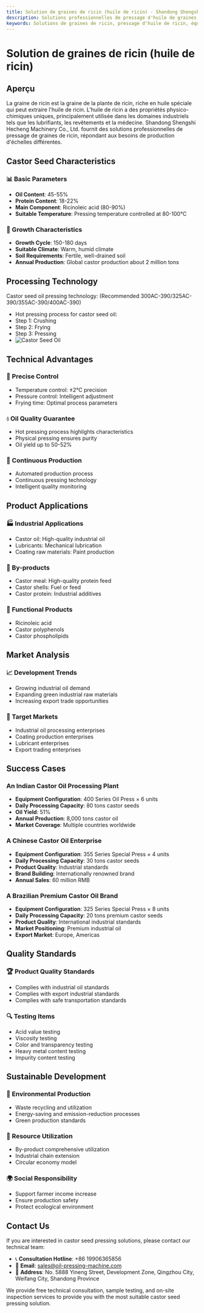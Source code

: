```yaml
---
title: Solution de graines de ricin (huile de ricin) - Shandong Shengshi Hecheng Machinery Co., Ltd.
description: Solutions professionnelles de pressage d'huile de graines de ricin, fournissant des équipements et services techniques de transformation d'huile de ricin, teneur en huile 45-55%, utilisant le processus de pressage à chaud pour mettre en valeur les caractéristiques industrielles, répondant aux besoins différents des petits ateliers aux grandes usines.
keywords: Solutions de graines de ricin, pressage d'huile de ricin, équipement de transformation de graines de ricin, ligne de production d'huile de ricin, processus de pressage à chaud de graines de ricin, presse à huile de ricin, extraction d'huile de ricin, transformation de graines oléagineuses de ricin, équipement de pressage d'huile de ricin, équipement de production d'huile de ricin, usine de transformation d'huile de ricin
---
```


# Solution de graines de ricin (huile de ricin)

## Aperçu

La graine de ricin est la graine de la plante de ricin, riche en huile spéciale qui peut extraire l'huile de ricin. L'huile de ricin a des propriétés physico-chimiques uniques, principalement utilisée dans les domaines industriels tels que les lubrifiants, les revêtements et la médecine. Shandong Shengshi Hecheng Machinery Co., Ltd. fournit des solutions professionnelles de pressage de graines de ricin, répondant aux besoins de production d'échelles différentes.

## Castor Seed Characteristics

### 📊 Basic Parameters
- **Oil Content**: 45-55%
- **Protein Content**: 18-22%
- **Main Component**: Ricinoleic acid (80-90%)
- **Suitable Temperature**: Pressing temperature controlled at 80-100℃

### 🌱 Growth Characteristics
- **Growth Cycle**: 150-180 days
- **Suitable Climate**: Warm, humid climate
- **Soil Requirements**: Fertile, well-drained soil
- **Annual Production**: Global castor production about 2 million tons

## Processing Technology
Castor seed oil pressing technology: (Recommended 300AC-390/325AC-390/355AC-390/400AC-390)
 + Hot pressing process for castor seed oil:
 + Step 1: Crushing
 + Step 2: Frying
 + Step 3: Pressing
 + ![Castor Seed Oil](/images/蓖麻子热榨工艺_Hot%20pressing%20process%20of%20castor%20seeds_png.png)

## Technical Advantages

### 🎯 Precise Control
- Temperature control: ±2℃ precision
- Pressure control: Intelligent adjustment
- Frying time: Optimal process parameters

### 💧 Oil Quality Guarantee
- Hot pressing process highlights characteristics
- Physical pressing ensures purity
- Oil yield up to 50-52%

### 🔄 Continuous Production
- Automated production process
- Continuous pressing technology
- Intelligent quality monitoring

## Product Applications

### 🏭 Industrial Applications
- Castor oil: High-quality industrial oil
- Lubricants: Mechanical lubrication
- Coating raw materials: Paint production

### 🥛 By-products
- Castor meal: High-quality protein feed
- Castor shells: Fuel or feed
- Castor protein: Industrial additives

### 💊 Functional Products
- Ricinoleic acid
- Castor polyphenols
- Castor phospholipids

## Market Analysis

### 📈 Development Trends
- Growing industrial oil demand
- Expanding green industrial raw materials
- Increasing export trade opportunities

### 🎯 Target Markets
- Industrial oil processing enterprises
- Coating production enterprises
- Lubricant enterprises
- Export trading enterprises

## Success Cases

### An Indian Castor Oil Processing Plant
- **Equipment Configuration**: 400 Series Oil Press × 6 units
- **Daily Processing Capacity**: 80 tons castor seeds
- **Oil Yield**: 51%
- **Annual Production**: 8,000 tons castor oil
- **Market Coverage**: Multiple countries worldwide

### A Chinese Castor Oil Enterprise
- **Equipment Configuration**: 355 Series Special Press × 4 units
- **Daily Processing Capacity**: 30 tons castor seeds
- **Product Quality**: Industrial standards
- **Brand Building**: Internationally renowned brand
- **Annual Sales**: 60 million RMB

### A Brazilian Premium Castor Oil Brand
- **Equipment Configuration**: 325 Series Special Press × 8 units
- **Daily Processing Capacity**: 20 tons premium castor seeds
- **Product Quality**: International industrial standards
- **Market Positioning**: Premium industrial oil
- **Export Market**: Europe, Americas

## Quality Standards

### 🏆 Product Quality Standards
- Complies with industrial oil standards
- Complies with export industrial standards
- Complies with safe transportation standards

### 🔍 Testing Items
- Acid value testing
- Viscosity testing
- Color and transparency testing
- Heavy metal content testing
- Impurity content testing

## Sustainable Development

### 🌱 Environmental Production
- Waste recycling and utilization
- Energy-saving and emission-reduction processes
- Green production standards

### 🔄 Resource Utilization
- By-product comprehensive utilization
- Industrial chain extension
- Circular economy model

### 🌍 Social Responsibility
- Support farmer income increase
- Ensure production safety
- Protect ecological environment

## Contact Us

If you are interested in castor seed pressing solutions, please contact our technical team:

- 📞 **Consultation Hotline**: +86 19906365856
- 📧 **Email**: sales@oil-pressing-machine.com
- 📍 **Address**: No. 5888 Yineng Street, Development Zone, Qingzhou City, Weifang City, Shandong Province

We provide free technical consultation, sample testing, and on-site inspection services to provide you with the most suitable castor seed pressing solution.